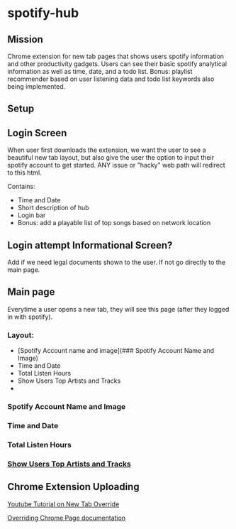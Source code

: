 # spotify-hub

## Mission
Chrome extension for new tab pages that shows users spotify information and other productivity gadgets. 
Users can see their basic spotify analytical information as well as time, date, and a todo list. 
Bonus: playlist recommender based on user listening data and todo list keywords also being implemented.

## Setup


## Login Screen
When user first downloads the extension, we want the user to see a beautiful new tab layout, but also give the user the option to input their spotify account to get started. ANY issue or "hacky" web path will redirect to this html.

Contains:
* Time and Date
* Short description of hub
* Login bar
* Bonus: add a playable list of top songs based on network location

## Login attempt Informational Screen?
Add if we need legal documents shown to the user. If not go directly to the main page.

## Main page
Everytime a user opens a new tab, they will see this page (after they logged in with spotify).

### Layout:
* [Spotify Account name and image](### Spotify Account Name and Image)
* Time and Date
* Total Listen Hours
* Show Users Top Artists and Tracks
* 

### Spotify Account Name and Image

### Time and Date

### Total Listen Hours

### [Show Users Top Artists and Tracks](https://developer.spotify.com/documentation/web-api/reference/personalization/get-users-top-artists-and-tracks/)



## Chrome Extension Uploading
[Youtube Tutorial on New Tab Override](https://www.youtube.com/watch?v=vNb3P5KIxXw)

[Overriding Chrome Page documentation](https://developer.chrome.com/extensions/override)
